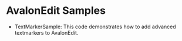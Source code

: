 ﻿AvalonEdit Samples
============================

* TextMarkerSample: This code demonstrates how to add advanced textmarkers to AvalonEdit.
